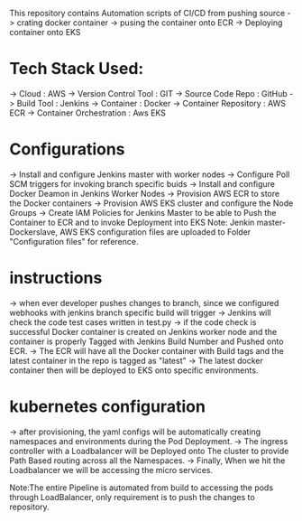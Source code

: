 This repository contains Automation scripts of CI/CD from pushing source -> crating docker container -> pusing the container onto ECR -> Deploying container onto EKS

# Tech Stack Used:
-> Cloud                     : AWS
-> Version Control Tool      : GIT
-> Source Code Repo          : GitHub
-> Build Tool                : Jenkins
-> Container                 : Docker
-> Container Repository      : AWS ECR
-> Container Orchestration   : Aws EKS

# Configurations
-> Install and configure Jenkins master with worker nodes
-> Configure Poll SCM triggers for invoking branch specific buids
-> Install and configure Docker Deamon in Jenkins Worker Nodes
-> Provision AWS ECR to store the Docker containers
-> Provision AWS EKS cluster and configure the Node Groups
-> Create IAM Policies for Jenkins Master to be able to Push the Container to ECR and to invoke Deployment into EKS
   Note: Jenkin master-Dockerslave, AWS EKS configuration files are uploaded to Folder "Configuration files" for reference.
# instructions
-> when ever developer pushes changes to branch, since we configured webhooks with jenkins branch specific build will trigger
-> Jenkins will check the code test cases written in test.py
-> if the code check is successful Docker container is created on Jenkins worker node and the container is properly Tagged with Jenkins Build Number and Pushed onto ECR.
-> The ECR will have all the Docker container with Build tags and the latest container in the repo is tagged as "latest"
-> The latest docker container then will be deployed to EKS onto specific environments.

# kubernetes configuration
-> after provisioning, the yaml configs will be automatically creating namespaces and environments during the Pod Deployment.
-> The ingress controller with a Loadbalancer will be Deployed onto The cluster to provide Path Based routing across all the Namespaces.
-> Finally, When we hit the Loadbalancer we will be accessing the micro services.

Note:The entire Pipeline is automated from build to accessing the pods through LoadBalancer, only requirement is to push the changes to repository.





